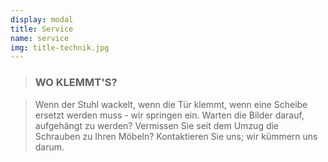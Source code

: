```yaml
---
display: modal
title: Service
name: service
img: title-technik.jpg
---
```


> ### WO KLEMMT'S?

> Wenn der Stuhl wackelt, wenn die Tür klemmt, wenn eine Scheibe ersetzt werden muss - wir springen ein. Warten die Bilder darauf, aufgehängt zu werden? Vermissen Sie seit dem Umzug die Schrauben zu Ihren Möbeln? Kontaktieren Sie uns; wir kümmern uns darum.
